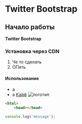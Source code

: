 # Twitter Bootstrap

## Начало работы
**Twitter Bootstrap** 
### Установка через CDN
1. Че то сделать
1. ОПять
#### Использование
* а
* а
[Кайф](github.com)
![логотип](https://avatars.mds.yandex.net/get-entity_search/5735732/551800847/S122x122Fit_2x)

```html
<html>
    <head></head>
```
```javascript
console.log('message');
```